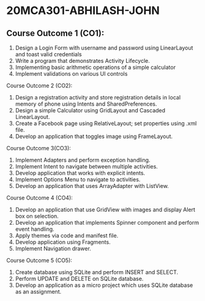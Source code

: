 # 20MCA301-ABHILASH-JOHN


## Course Outcome 1 (CO1): 

1. Design a Login Form with username and password using LinearLayout and toast valid credentials
2. Write a program that demonstrates Activity Lifecycle.
3. Implementing basic arithmetic operations of a simple calculator
4. Implement validations on various UI controls

Course Outcome 2 (CO2):
1. Design a registration activity and store registration details in local memory of phone using Intents and SharedPreferences.
2. Design a simple Calculator using GridLayout and Cascaded LinearLayout.
3. Create a Facebook page using RelativeLayout; set properties using .xml file.
4. Develop an application that toggles image using FrameLayout.

Course Outcome 3(CO3):
1. Implement Adapters and perform exception handling.
2. Implement Intent to navigate between multiple activities.
3. Develop application that works with explicit intents.
4. Implement Options Menu to navigate to activities.
5. Develop an application that uses ArrayAdapter with ListView.

Course Outcome 4 (CO4): 
1. Develop an application that use GridView with images and display Alert box on selection.
2. Develop an application that implements Spinner component and perform event handling.
3. Apply themes via code and manifest file.
4. Develop application using Fragments.
5. Implement Navigation drawer.

Course Outcome 5 (CO5): 
1. Create database using SQLite and perform INSERT and SELECT.
2. Perform UPDATE and DELETE on SQLite database.
3. Develop an application as a micro project which uses SQLite database as an assignment.
